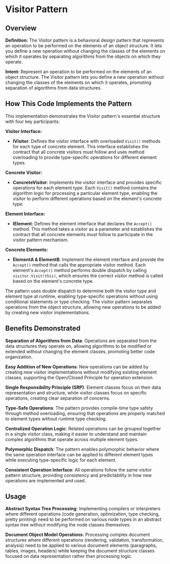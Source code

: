 # Visitor Pattern

## Overview

**Definition:** The Visitor pattern is a behavioral design pattern that represents an operation to be performed on the elements of an object structure. It lets you define a new operation without changing the classes of the elements on which it operates by separating algorithms from the objects on which they operate.

**Intent:** Represent an operation to be performed on the elements of an object structure. The Visitor pattern lets you define a new operation without changing the classes of the elements on which it operates, promoting separation of algorithms from data structures.

## How This Code Implements the Pattern

This implementation demonstrates the Visitor pattern's essential structure with four key participants:

**Visitor Interface:**
- **IVisitor**: Defines the visitor interface with overloaded `Visit()` methods for each type of concrete element. This interface establishes the contract that all concrete visitors must follow and uses method overloading to provide type-specific operations for different element types.

**Concrete Visitor:**
- **ConcreteVisitor**: Implements the visitor interface and provides specific operations for each element type. Each `Visit()` method contains the algorithm logic for processing a particular element type, enabling the visitor to perform different operations based on the element's concrete type.

**Element Interface:**
- **IElement**: Defines the element interface that declares the `Accept()` method. This method takes a visitor as a parameter and establishes the contract that all concrete elements must follow to participate in the visitor pattern mechanism.

**Concrete Elements:**
- **ElementA & ElementB**: Implement the element interface and provide the `Accept()` method that calls the appropriate visitor method. Each element's `Accept()` method performs double dispatch by calling `visitor.Visit(this)`, which ensures the correct visitor method is called based on the element's concrete type.

The pattern uses double dispatch to determine both the visitor type and element type at runtime, enabling type-specific operations without using conditional statements or type checking. The visitor pattern separates operations from the object structure, allowing new operations to be added by creating new visitor implementations.

## Benefits Demonstrated

**Separation of Algorithms from Data**: Operations are separated from the data structures they operate on, allowing algorithms to be modified or extended without changing the element classes, promoting better code organization.

**Easy Addition of New Operations**: New operations can be added by creating new visitor implementations without modifying existing element classes, supporting the Open/Closed Principle for operation extension.

**Single Responsibility Principle (SRP)**: Element classes focus on their data representation and structure, while visitor classes focus on specific operations, creating clear separation of concerns.

**Type-Safe Operations**: The pattern provides compile-time type safety through method overloading, ensuring that operations are properly matched to element types without runtime type checking.

**Centralized Operation Logic**: Related operations can be grouped together in a single visitor class, making it easier to understand and maintain complex algorithms that operate across multiple element types.

**Polymorphic Dispatch**: The pattern enables polymorphic behavior where the same operation interface can be applied to different element types while executing type-specific logic for each element.

**Consistent Operation Interface**: All operations follow the same visitor pattern structure, providing consistency and predictability in how new operations are implemented and used.

## Usage

**Abstract Syntax Tree Processing**: Implementing compilers or interpreters where different operations (code generation, optimization, type checking, pretty printing) need to be performed on various node types in an abstract syntax tree without modifying the node classes themselves.

**Document Object Model Operations**: Processing complex document structures where different operations (rendering, validation, transformation, analysis) need to be applied to various document elements (paragraphs, tables, images, headers) while keeping the document structure classes focused on data representation rather than processing logic.
